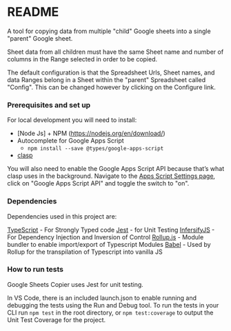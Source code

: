 # README #

A tool for copying data from multiple "child" Google sheets into a single "parent" Google sheet.

Sheet data from all children must have the same Sheet name and number of columns in the Range selected in order to be copied.

The default configuration is that the Spreadsheet Urls, Sheet names, and data Ranges belong in a Sheet within the "parent" Spreadsheet called "Config". This can be changed however by clicking on the Configure link.

### Prerequisites and set up

For local development you will need to install:

- [Node Js] + NPM (https://nodejs.org/en/download/)
- Autocomplete for Google Apps Script
  - `npm install --save @types/google-apps-script`
- [clasp](https://developers.google.com/apps-script/guides/clasp)

You will also need to enable the Google Apps Script API because that’s what clasp uses in the background. Navigate to the [Apps Script Settings page](https://script.google.com/home/usersettings), click on "Google Apps Script API" and toggle the switch to "on".

### Dependencies

Dependencies used in this project are:

[TypeScript](https://www.typescriptlang.org/) - For Strongly Typed code
[Jest](https://jestjs.io/) - for Unit Testing
[InfersifyJS](https://https://inversify.io/) - For Dependency Injection and Inversion of Control
[Rollup.js](https://rollupjs.org) - Module bundler to enable import/export of Typescript Modules
[Babel](https://babeljs.io/) - Used by Rollup for the transpilation of Typescript into vanilla JS

### How to run tests

Google Sheets Copier uses Jest for unit testing.

In VS Code, there is an included launch.json to enable running and debugging the tests using the Run and Debug tool. To run the tests in your CLI run `npm test` in the root directory, or `npm test:coverage` to output the Unit Test Coverage for the project.

